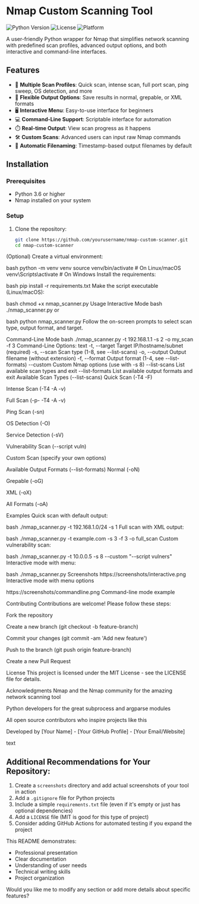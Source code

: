 # Nmap Custom Scanning Tool

![Python Version](https://img.shields.io/badge/python-3.6+-blue.svg)
![License](https://img.shields.io/badge/license-MIT-green.svg)
![Platform](https://img.shields.io/badge/platform-Linux%20%7C%20Windows%20%7C%20macOS-lightgrey.svg)

A user-friendly Python wrapper for Nmap that simplifies network scanning with predefined scan profiles, advanced output options, and both interactive and command-line interfaces.

## Features

- 🚀 **Multiple Scan Profiles**: Quick scan, intense scan, full port scan, ping sweep, OS detection, and more
- 📁 **Flexible Output Options**: Save results in normal, grepable, or XML formats
- 🖥️ **Interactive Menu**: Easy-to-use interface for beginners
- 💻 **Command-Line Support**: Scriptable interface for automation
- ⏱️ **Real-time Output**: View scan progress as it happens
- 🛠️ **Custom Scans**: Advanced users can input raw Nmap commands
- 📅 **Automatic Filenaming**: Timestamp-based output filenames by default

## Installation

### Prerequisites
- Python 3.6 or higher
- Nmap installed on your system

### Setup
1. Clone the repository:
   ```bash
   git clone https://github.com/yourusername/nmap-custom-scanner.git
   cd nmap-custom-scanner
(Optional) Create a virtual environment:

bash
python -m venv venv
source venv/bin/activate  # On Linux/macOS
venv\Scripts\activate     # On Windows
Install the requirements:

bash
pip install -r requirements.txt
Make the script executable (Linux/macOS):

bash
chmod +x nmap_scanner.py
Usage
Interactive Mode
bash
./nmap_scanner.py
or

bash
python nmap_scanner.py
Follow the on-screen prompts to select scan type, output format, and target.

Command-Line Mode
bash
./nmap_scanner.py -t 192.168.1.1 -s 2 -o my_scan -f 3
Command-Line Options:
text
-t, --target      Target IP/hostname/subnet (required)
-s, --scan        Scan type (1-8, see --list-scans)
-o, --output      Output filename (without extension)
-f, --format      Output format (1-4, see --list-formats)
--custom          Custom Nmap options (use with -s 8)
--list-scans      List available scan types and exit
--list-formats    List available output formats and exit
Available Scan Types (--list-scans)
Quick Scan (-T4 -F)

Intense Scan (-T4 -A -v)

Full Scan (-p- -T4 -A -v)

Ping Scan (-sn)

OS Detection (-O)

Service Detection (-sV)

Vulnerability Scan (--script vuln)

Custom Scan (specify your own options)

Available Output Formats (--list-formats)
Normal (-oN)

Grepable (-oG)

XML (-oX)

All Formats (-oA)

Examples
Quick scan with default output:

bash
./nmap_scanner.py -t 192.168.1.0/24 -s 1
Full scan with XML output:

bash
./nmap_scanner.py -t example.com -s 3 -f 3 -o full_scan
Custom vulnerability scan:

bash
./nmap_scanner.py -t 10.0.0.5 -s 8 --custom "--script vulners"
Interactive mode with menu:

bash
./nmap_scanner.py
Screenshots
https://screenshots/interactive.png
Interactive mode with menu options

https://screenshots/commandline.png
Command-line mode example

Contributing
Contributions are welcome! Please follow these steps:

Fork the repository

Create a new branch (git checkout -b feature-branch)

Commit your changes (git commit -am 'Add new feature')

Push to the branch (git push origin feature-branch)

Create a new Pull Request

License
This project is licensed under the MIT License - see the LICENSE file for details.

Acknowledgments
Nmap and the Nmap community for the amazing network scanning tool

Python developers for the great subprocess and argparse modules

All open source contributors who inspire projects like this

Developed by [Your Name] - [Your GitHub Profile] - [Your Email/Website]

text

## Additional Recommendations for Your Repository:

1. Create a `screenshots` directory and add actual screenshots of your tool in action
2. Add a `.gitignore` file for Python projects
3. Include a simple `requirements.txt` file (even if it's empty or just has optional dependencies)
4. Add a `LICENSE` file (MIT is good for this type of project)
5. Consider adding GitHub Actions for automated testing if you expand the project

This README demonstrates:
- Professional presentation
- Clear documentation
- Understanding of user needs
- Technical writing skills
- Project organization

Would you like me to modify any section or add more details about specific features?
